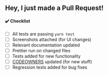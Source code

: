 ## Hey, I just made a Pull Request!

<!-- Please describe what you added, and add a screenshot if possible.
     That makes it easier to understand the change so we can :shipit: faster. -->

#### :heavy_check_mark: Checklist
<!--- Put an `x` in all the boxes that apply: -->
- [ ] All tests are passing `yarn test`
- [ ] Screenshots attached (for UI changes)
- [ ] Relevant documentation updated
- [ ] Prettier run on changed files
- [ ] Tests added for new functionality
- [ ] [CODEOWNERS](./CODEOWNERS) updated (for new stuff)
- [ ] Regression tests added for bug fixes

